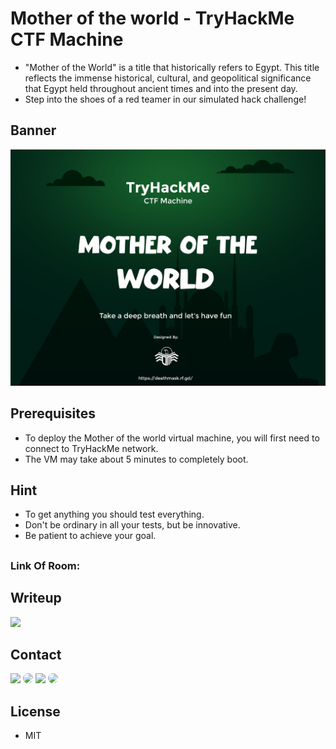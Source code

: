 # Mother of the world -  TryHackMe CTF Machine
* "Mother of the World" is a title that historically refers to Egypt. This title reflects the immense historical, cultural, and geopolitical significance that Egypt held throughout ancient times and into the present day.
* Step into the shoes of a red teamer in our simulated hack challenge! 

## Banner

![mother of the world Desktop Banner](./website-demo-image/Motw_ctf.jpg "Desktop Banner")

## Prerequisites
* To deploy the Mother of the world virtual machine, you will first need to connect to TryHackMe network.
* The VM may take about 5 minutes to completely boot.

## Hint
* To get anything you should test everything.
* Don't be ordinary in all your tests, but be innovative.
* Be patient to achieve your goal.
##
### Link Of Room: <a  href="https://tryhackme.com/jr/m0ther0fthew0rld"></a>
##
## Writeup

<a  href="https://github.com/Death-Mask/Mother-of-the-world/blob/main/writeup.md" target="_blank"><img src="https://custom-icon-badges.herokuapp.com/badge/Writeup-yellow?style=for-the-badge&logo=writeup&logoColor=white"></a>


## Contact

<p align="left" >
  <a  href="https://deathmask.rf.gd" target="_blank"><img src="https://custom-icon-badges.herokuapp.com/badge/Website-white?style=for-the-badge&logo=earth_9647256&logoColor=black%22%20style=%22border-radius:%2030px%22%20target=%22_blank"></a>
  <a  href="https://www.linkedin.com/in/ahmed-abd-alalim-286768299/" target="_blank"><img src="https://img.shields.io/badge/-LinkedIn-%230077B5?style=for-the-badge&logo=linkedin&logoColor=white" style="border-radius: 30px" target="_blank"></a>
  <a  href="https://github.com/Death-Mask" target="_blank"><img src="https://img.shields.io/badge/GitHub-000000?style=for-the-badge&logo=github&logoColor=whit style="border-radius: 30px" target="_blank"></a>
  <a  href="https://tryhackme.com/p/DeathMask" target="_blank"><img src="https://custom-icon-badges.herokuapp.com/badge/TryHackMe-262c3e?style=for-the-badge&logo=tryhackme&logoColor=white" style="border-radius: 30px" target="_blank"></a>
</p>

## License

* MIT
